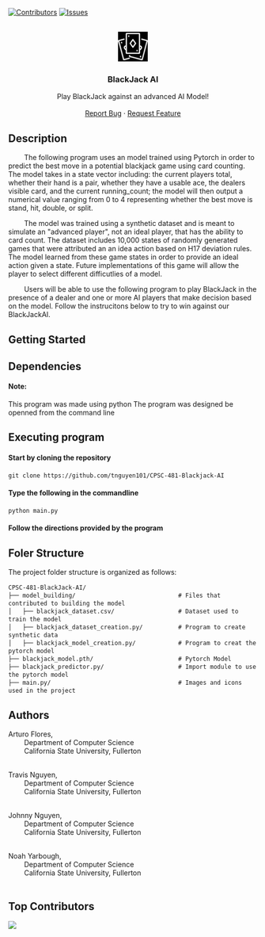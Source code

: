 <a id="readme-top"></a>

[![Contributors][contributors-shield]][contributors-url] [![Issues][issues-shield]][issues-url]

<br />
<div align="center">
<a href="https://github.com/tnguyen101/CPSC-481-Blackjack-AI">
  <img src="./img/playing_cards.svg" alt="Logo" height="60" style="filter: invert(1);">
</a>

  <h3 align="center">BlackJack AI</h3>

  <p align="center">
    Play BlackJack against an advanced AI Model!
    <br />
    <br />
    <a href="https://github.com/tnguyen101/CPSC-481-Blackjack-AI/issues/new?labels=bug&template=bug-report---.md">Report Bug</a>
    ·
    <a href="https://github.com/tnguyen101/CPSC-481-Blackjack-AI/issues/new?labels=enhancement&template=feature-request---.md">Request Feature</a>
  </p>
</div>

## Description

&ensp;&ensp;&ensp;&ensp; 
The following program uses an model trained using Pytorch in order to predict the best move
    in a potential blackjack game using card counting. The model takes in a state vector 
    including: the current players total, whether their hand is a pair, whether they have a 
    usable ace, the dealers visible card, and the current running_count; the model will then 
    output a numerical value ranging from 0 to 4 representing whether the best move is stand, 
    hit, double, or split.

&ensp;&ensp;&ensp;&ensp; 
The model was trained using a synthetic dataset and is meant to simulate an "advanced player",
    not an ideal player, that has the ability to card count. The dataset includes 10,000 states
    of randomly generated games that were attributed an an idea action based on H17 deviation rules.
    The model learned from these game states in order to provide an ideal action given a state. Future
    implementations of this game will allow the player to select different difficutlies of a model.

&ensp;&ensp;&ensp;&ensp; 
Users will be able to use the following program to play BlackJack in the presence of a dealer and one
    or more AI players that make decision based on the model. Follow the instrucitons below to try 
    to win against our BlackJackAI.

## Getting Started

## Dependencies

#### Note:
This program was made using python
The program was designed be openned from the command line

## Executing program

#### Start by cloning the repository
```
git clone https://github.com/tnguyen101/CPSC-481-Blackjack-AI
```
 
#### Type the following in the commandline
```
python main.py
```

#### Follow the directions provided by the program

## Foler Structure

The project folder structure is organized as follows:

```
CPSC-481-BlackJack-AI/
├── model_building/                             # Files that contributed to building the model
│   ├── blackjack_dataset.csv/                  # Dataset used to train the model
│   ├── blackjack_dataset_creation.py/          # Program to create synthetic data 
│   ├── blackjack_model_creation.py/            # Program to creat the pytorch model
├── blackjack_model.pth/                        # Pytorch Model
├── blackjack_predictor.py/                     # Import module to use the pytorch model
├── main.py/                                    # Images and icons used in the project

```

## Authors

Arturo Flores, <br>
&ensp;&ensp;&ensp;&ensp; 
    Department of Computer Science <br>
&ensp;&ensp;&ensp;&ensp; 
    California State University, Fullerton<br>
&ensp;&ensp;&ensp;&ensp;  <br>

Travis Nguyen, <br>
&ensp;&ensp;&ensp;&ensp; 
    Department of Computer Science <br>
&ensp;&ensp;&ensp;&ensp; 
    California State University, Fullerton<br>
&ensp;&ensp;&ensp;&ensp;  <br>

Johnny Nguyen, <br>
&ensp;&ensp;&ensp;&ensp; 
    Department of Computer Science <br>
&ensp;&ensp;&ensp;&ensp; 
    California State University, Fullerton <br> 
&ensp;&ensp;&ensp;&ensp; <br>

Noah Yarbough, <br>
&ensp;&ensp;&ensp;&ensp; 
    Department of Computer Science <br>
&ensp;&ensp;&ensp;&ensp; 
    California State University, Fullerton <br>
&ensp;&ensp;&ensp;&ensp; <br>


## Top Contributors

<a href="https://github.com/tnguyen101/CPSC-481-Blackjack-AI/graphs/contributors">
  <img src="https://contrib.rocks/image?repo=tnguyen101/CPSC-481-Blackjack-AI" />
</a>

<!-- MARKDOWN LINKS & IMAGES -->

[contributors-shield]: https://img.shields.io/github/contributors/tnguyen101/CPSC-481-Blackjack-AI.svg?style=for-the-badge
[contributors-url]: https://github.com/tnguyen101/CPSC-481-Blackjack-AI/contributors
[issues-shield]: https://img.shields.io/github/issues/tnguyen101/CPSC-481-Blackjack-AI.svg?style=for-the-badge
[issues-url]: https://github.com/tnguyen101/CPSC-481-Blackjack-AI/issues

